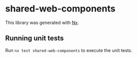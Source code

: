 # shared-web-components

This library was generated with [Nx](https://nx.dev).

## Running unit tests

Run `nx test shared-web-components` to execute the unit tests.
